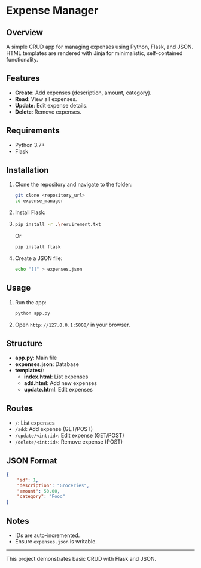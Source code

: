 # Expense Manager

## Overview
A simple CRUD app for managing expenses using Python, Flask, and JSON. HTML templates are rendered with Jinja for minimalistic, self-contained functionality.

## Features
- **Create**: Add expenses (description, amount, category).
- **Read**: View all expenses.
- **Update**: Edit expense details.
- **Delete**: Remove expenses.

## Requirements
- Python 3.7+
- Flask

## Installation
1. Clone the repository and navigate to the folder:
   ```bash
   git clone <repository_url>
   cd expense_manager
   ```
2. Install Flask:
3. ```bash
   pip install -r .\reruirement.txt
   ```
   Or
   ```bash
   pip install flask
   ```
4. Create a JSON file:
   ```bash
   echo "[]" > expenses.json
   ```

## Usage
1. Run the app:
   ```bash
   python app.py
   ```
2. Open `http://127.0.0.1:5000/` in your browser.

## Structure
- **app.py**: Main file
- **expenses.json**: Database
- **templates/**:
  - **index.html**: List expenses
  - **add.html**: Add new expenses
  - **update.html**: Edit expenses

## Routes
- `/`: List expenses
- `/add`: Add expense (GET/POST)
- `/update/<int:id>`: Edit expense (GET/POST)
- `/delete/<int:id>`: Remove expense (POST)

## JSON Format
```json
{
    "id": 1,
    "description": "Groceries",
    "amount": 50.00,
    "category": "Food"
}
```

## Notes
- IDs are auto-incremented.
- Ensure `expenses.json` is writable.

---
This project demonstrates basic CRUD with Flask and JSON.


